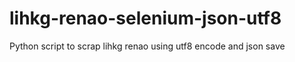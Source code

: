 # lihkg-renao-selenium-json-utf8
Python script to scrap lihkg renao using utf8 encode and json save
